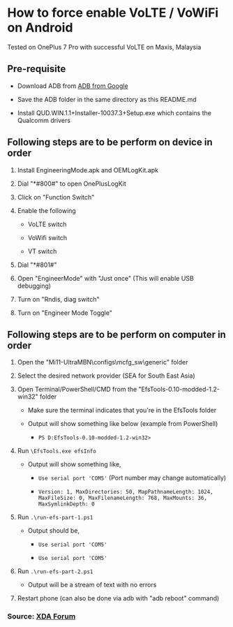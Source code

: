 # How to force enable VoLTE / VoWiFi on Android

Tested on OnePlus 7 Pro with successful VoLTE on Maxis, Malaysia

## Pre-requisite

-   Download ADB from [ADB from Google](https://developer.android.com/studio/releases/platform-tools)

-   Save the ADB folder in the same directory as this README.md

-   Install QUD.WIN.1.1+Installer-10037.3+Setup.exe which contains the Qualcomm drivers

## Following steps are to be perform on device in order

1. Install EngineeringMode.apk and OEMLogKit.apk

2. Dial "\*#800#" to open OnePlusLogKit

3. Click on "Function Switch"

4. Enable the following

    - VoLTE switch

    - VoWifi switch

    - VT switch

5. Dial "\*#801#"

6. Open "EngineerMode" with "Just once" (This will enable USB debugging)

7. Turn on "Rndis, diag switch"

8. Turn on "Engineer Mode Toggle"

## Following steps are to be perform on computer in order

1. Open the "Mi11-UltraMBN\configs\mcfg_sw\generic" folder

2. Select the desired network provider (SEA for South East Asia)

3. Open Terminal/PowerShell/CMD from the "EfsTools-0.10-modded-1.2-win32" folder

    - Make sure the terminal indicates that you're in the EfsTools folder

    - Output will show something like below (example from PowerShell)

        - `PS D:EfsTools-0.10-modded-1.2-win32>`

4. Run `\EfsTools.exe efsInfo`

    - Output will show something like,

        - `Use serial port 'COM5'` (Port number may change automatically)

        - `Version: 1, MaxDirectories: 50, MapPathnameLength: 1024, MaxFileSize: 0, MaxFilenameLength: 768, MaxMounts: 36, MaxSymlinkDepth: 0`

5. Run `.\run-efs-part-1.ps1`

    - Output should be,

        - `Use serial port 'COM5'`

        - `Use serial port 'COM5'`

6. Run `.\run-efs-part-2.ps1`

    - Output will be a stream of text with no errors

7. Restart phone (can also be done via adb with "adb reboot" command)

### Source: [XDA Forum](https://forum.xda-developers.com/t/guide-activate-volte-vowifi-oos-11-ob1-ob2.4223967/)
